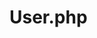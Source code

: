 # User.php
<?php
/*   
##############################
Join Telegram : CreatorVignesh
If Any Problem Dm Me In 
Telegram : @OfficialVignesh
##############################
*/
header("content-type: application/json");
function dark74_decode($Str){
$Count = 1;
$Base = "";
for($x=0;$x<strlen($Str)/ 2;$x++){
	$Base =$Base.chr(hexdec($Str[$Count - 1].$Str[$Count]) - 40);
	$Count = $Count + 	2;
}
return base64_decode($Base);
}

function Dec($str){
$R = "";
if($str == "null"){
return "null";

}
else{
return dark74_decode($str);
}
}
$FileName = "UserInfoo.json";
$JDecode = json_decode(file_get_contents('php://input'),true); 
$Authorization = $JDecode["KEY"] == "DowrDnASKiBPg3J6H8t6xnPVrR"? true : false;
$content = json_decode(file_get_contents($FileName),true);
$Data = "";
$isAdmin = $JDecode["Secret"] =="DowrDnASKiMAgiCYHsMiwHHwbnV27Jvs4" ? true : false;
if($Authorization == false){
	return;
	
	}
for($x=0;$x<sizeof($content);$x++){
$key = (string)key($content);
next($content);
if($isAdmin){
	if($content[$key]["Level"] != null){
		if($content[$key]["Level"] == 1){
			
			$IsDev = "true";
			}
			else{
				$IsDev = "false";
		}
		
		}
		else{
			$IsDev = "false";
			
			}
	$Data = $Data.Dec($key)."||".Dec($content[$key]["password"])."||".Dec($content[$key]["ExpireData"])."||".Dec($content[$key]["Actived"])."||".Dec($content[$key]["LastLogin"])."||".Dec($content[$key]["Owner"])."||".Dec($content[$key]["Created"])."||".$IsDev.'\n';
	}
	else{
$Data = $Data.Dec($key)."||".Dec($content[$key]["password"])."||".Dec($content[$key]["ExpireData"])."||".Dec($content[$key]["Actived"])."||".Dec($content[$key]["LastLogin"])."\n";
 }
 }



echo($Data);






?>
